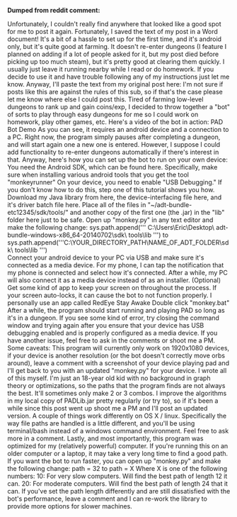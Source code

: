 **Dumped from reddit comment:**

Unfortunately, I couldn't really find anywhere that looked like a good spot for me to post it again. Fortunately, I saved the text of my post in a Word document!
It's a bit of a hassle to set up for the first time, and it's android only, but it's quite good at farming. It doesn't re-enter dungeons (I feature I planned on adding if a lot of people asked for it, but my post died before picking up too much steam), but it's pretty good at clearing them quickly. I usually just leave it running nearby while I read or do homework. If you decide to use it and have trouble following any of my instructions just let me know. Anyway, I'll paste the text from my original post here:
I'm not sure if posts like this are against the rules of this sub, so if that's the case please let me know where else I could post this.
Tired of farming low-level dungeons to rank up and gain coins/exp, I decided to throw together a "bot" of sorts to play through easy dungeons for me so I could work on homework, play other games, etc. Here's a video of the bot in action:
PAD Bot Demo 
As you can see, it requires an android device and a connection to a PC. Right now, the program simply pauses after completing a dungeon, and will start again one a new one is entered. However, I suppose I could add functionality to re-enter dungeons automatically if there's interest in that.
Anyway, here's how you can set up the bot to run on your own device:
You need the Android SDK, which can be found here. Specifically, make sure when installing various android tools that you get the tool "monkeyrunner"
On your device, you need to enable "USB Debugging." If you don't know how to do this, step one of this tutorial shows you how.
Download my Java library from here, the device-interfacing file here, and it's driver batch file here. Place all of the files in "~/adt-bundle-etc12345/sdk/tools/" and another copy of the first one (the .jar) in the "lib" folder here just to be safe.
Open up "monkey.py" in any text editor and make the following change:
sys.path.append(''' C:\Users\Eric\Desktop\ adt-bundle-windows-x86_64-20140702\sdk\ tools\lib ''')
to
sys.path.append('''C:\YOUR_DIRECTORY_PATH\NAME_OF_ADT_FOLDER\sdk\ tools\lib ''')    
Connect your android device to your PC via USB and make sure it's connected as a media device. For my phone, I can tap the notification that my phone is connected and select how it's connected. After a while, my PC will also connect it as a media device instead of as an installer.
(Optional) Get some kind of app to keep your screen on throughout the process. If your screen auto-locks, it can cause the bot to not function properly. I personally use an app called RedEye Stay Awake
Double click "monkey.bat"
After a while, the program should start running and playing PAD so long as it's in a dungeon. If you see some kind of error, try closing the command window and trying again after you ensure that your device has USB debugging enabled and is properly configured as a media device. If you have another issue, feel free to ask in the comments or shoot me a PM.
Some caveats:
This program will currently only work on 1920x1080 devices, if your device is another resolution (or the bot doesn't correctly move orbs around), leave a comment with a screenshot of your device playing pad and I'll get back to you with an updated "monkey.py" for your device.
I wrote all of this myself. I'm just an 18-year old kid with no background in graph theory or optimizations, so the paths that the program finds are not always the best. It'll sometimes only make 2 or 3 combos. I improve the algorithms in my local copy of PADLib.jar pretty regularly (or try to), so if it's been a while since this post went up shoot me a PM and I'll post an updated version.
A couple of things work differently on OS X / linux. Specifically the way file paths are handled is a little different, and you'll be using terminal/bash instead of a windows command environment. Feel free to ask more in a comment.
Lastly, and most importantly, this program was optimized for my (relatively powerful) computer. If you're running this on an older computer or a laptop, it may take a very long time to find a good path. If you want the bot to run faster, you can open up "monkey.py" and make the following change:
path = 32
to
path = X
Where X is one of the following numbers:
10: For very slow computers. Will find the best path of length 12 it can.
20: For moderate computers. Will find the best path of length 24 that it can.
If you've set the path length differently and are still dissatisfied with the bot's performance, leave a comment and I can re-work the library to provide more options for slower machines.
